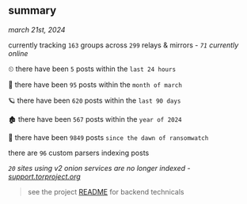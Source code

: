 
## summary
_march 21st, 2024_

currently tracking `163` groups across `299` relays & mirrors - _`71` currently online_

⏲ there have been `5` posts within the `last 24 hours`

🦈 there have been `95` posts within the `month of march`

🪐 there have been `620` posts within the `last 90 days`

🏚 there have been `567` posts within the `year of 2024`

🦕 there have been `9849` posts `since the dawn of ransomwatch`

there are `96` custom parsers indexing posts

_`20` sites using v2 onion services are no longer indexed - [support.torproject.org](https://support.torproject.org/onionservices/v2-deprecation/)_

> see the project [README](https://github.com/joshhighet/ransomwatch#ransomwatch--) for backend technicals
